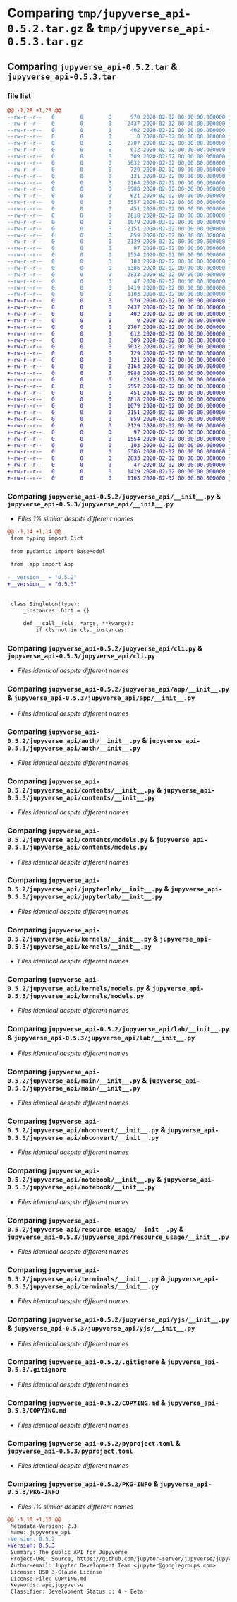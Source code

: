 # Comparing `tmp/jupyverse_api-0.5.2.tar.gz` & `tmp/jupyverse_api-0.5.3.tar.gz`

## Comparing `jupyverse_api-0.5.2.tar` & `jupyverse_api-0.5.3.tar`

### file list

```diff
@@ -1,28 +1,28 @@
--rw-r--r--   0        0        0      970 2020-02-02 00:00:00.000000 jupyverse_api-0.5.2/jupyverse_api/__init__.py
--rw-r--r--   0        0        0     2437 2020-02-02 00:00:00.000000 jupyverse_api-0.5.2/jupyverse_api/cli.py
--rw-r--r--   0        0        0      402 2020-02-02 00:00:00.000000 jupyverse_api-0.5.2/jupyverse_api/exceptions.py
--rw-r--r--   0        0        0        0 2020-02-02 00:00:00.000000 jupyverse_api-0.5.2/jupyverse_api/py.typed
--rw-r--r--   0        0        0     2707 2020-02-02 00:00:00.000000 jupyverse_api-0.5.2/jupyverse_api/app/__init__.py
--rw-r--r--   0        0        0      612 2020-02-02 00:00:00.000000 jupyverse_api-0.5.2/jupyverse_api/auth/__init__.py
--rw-r--r--   0        0        0      309 2020-02-02 00:00:00.000000 jupyverse_api-0.5.2/jupyverse_api/auth/models.py
--rw-r--r--   0        0        0     5032 2020-02-02 00:00:00.000000 jupyverse_api-0.5.2/jupyverse_api/contents/__init__.py
--rw-r--r--   0        0        0      729 2020-02-02 00:00:00.000000 jupyverse_api-0.5.2/jupyverse_api/contents/models.py
--rw-r--r--   0        0        0      121 2020-02-02 00:00:00.000000 jupyverse_api-0.5.2/jupyverse_api/frontend/__init__.py
--rw-r--r--   0        0        0     2164 2020-02-02 00:00:00.000000 jupyverse_api-0.5.2/jupyverse_api/jupyterlab/__init__.py
--rw-r--r--   0        0        0     6988 2020-02-02 00:00:00.000000 jupyverse_api-0.5.2/jupyverse_api/kernels/__init__.py
--rw-r--r--   0        0        0      621 2020-02-02 00:00:00.000000 jupyverse_api-0.5.2/jupyverse_api/kernels/models.py
--rw-r--r--   0        0        0     5557 2020-02-02 00:00:00.000000 jupyverse_api-0.5.2/jupyverse_api/lab/__init__.py
--rw-r--r--   0        0        0      451 2020-02-02 00:00:00.000000 jupyverse_api-0.5.2/jupyverse_api/login/__init__.py
--rw-r--r--   0        0        0     2818 2020-02-02 00:00:00.000000 jupyverse_api-0.5.2/jupyverse_api/main/__init__.py
--rw-r--r--   0        0        0     1079 2020-02-02 00:00:00.000000 jupyverse_api-0.5.2/jupyverse_api/nbconvert/__init__.py
--rw-r--r--   0        0        0     2151 2020-02-02 00:00:00.000000 jupyverse_api-0.5.2/jupyverse_api/notebook/__init__.py
--rw-r--r--   0        0        0      859 2020-02-02 00:00:00.000000 jupyverse_api-0.5.2/jupyverse_api/resource_usage/__init__.py
--rw-r--r--   0        0        0     2129 2020-02-02 00:00:00.000000 jupyverse_api-0.5.2/jupyverse_api/terminals/__init__.py
--rw-r--r--   0        0        0       97 2020-02-02 00:00:00.000000 jupyverse_api-0.5.2/jupyverse_api/terminals/models.py
--rw-r--r--   0        0        0     1554 2020-02-02 00:00:00.000000 jupyverse_api-0.5.2/jupyverse_api/yjs/__init__.py
--rw-r--r--   0        0        0      103 2020-02-02 00:00:00.000000 jupyverse_api-0.5.2/jupyverse_api/yjs/models.py
--rw-r--r--   0        0        0     6386 2020-02-02 00:00:00.000000 jupyverse_api-0.5.2/.gitignore
--rw-r--r--   0        0        0     2833 2020-02-02 00:00:00.000000 jupyverse_api-0.5.2/COPYING.md
--rw-r--r--   0        0        0       47 2020-02-02 00:00:00.000000 jupyverse_api-0.5.2/README.md
--rw-r--r--   0        0        0     1419 2020-02-02 00:00:00.000000 jupyverse_api-0.5.2/pyproject.toml
--rw-r--r--   0        0        0     1103 2020-02-02 00:00:00.000000 jupyverse_api-0.5.2/PKG-INFO
+-rw-r--r--   0        0        0      970 2020-02-02 00:00:00.000000 jupyverse_api-0.5.3/jupyverse_api/__init__.py
+-rw-r--r--   0        0        0     2437 2020-02-02 00:00:00.000000 jupyverse_api-0.5.3/jupyverse_api/cli.py
+-rw-r--r--   0        0        0      402 2020-02-02 00:00:00.000000 jupyverse_api-0.5.3/jupyverse_api/exceptions.py
+-rw-r--r--   0        0        0        0 2020-02-02 00:00:00.000000 jupyverse_api-0.5.3/jupyverse_api/py.typed
+-rw-r--r--   0        0        0     2707 2020-02-02 00:00:00.000000 jupyverse_api-0.5.3/jupyverse_api/app/__init__.py
+-rw-r--r--   0        0        0      612 2020-02-02 00:00:00.000000 jupyverse_api-0.5.3/jupyverse_api/auth/__init__.py
+-rw-r--r--   0        0        0      309 2020-02-02 00:00:00.000000 jupyverse_api-0.5.3/jupyverse_api/auth/models.py
+-rw-r--r--   0        0        0     5032 2020-02-02 00:00:00.000000 jupyverse_api-0.5.3/jupyverse_api/contents/__init__.py
+-rw-r--r--   0        0        0      729 2020-02-02 00:00:00.000000 jupyverse_api-0.5.3/jupyverse_api/contents/models.py
+-rw-r--r--   0        0        0      121 2020-02-02 00:00:00.000000 jupyverse_api-0.5.3/jupyverse_api/frontend/__init__.py
+-rw-r--r--   0        0        0     2164 2020-02-02 00:00:00.000000 jupyverse_api-0.5.3/jupyverse_api/jupyterlab/__init__.py
+-rw-r--r--   0        0        0     6988 2020-02-02 00:00:00.000000 jupyverse_api-0.5.3/jupyverse_api/kernels/__init__.py
+-rw-r--r--   0        0        0      621 2020-02-02 00:00:00.000000 jupyverse_api-0.5.3/jupyverse_api/kernels/models.py
+-rw-r--r--   0        0        0     5557 2020-02-02 00:00:00.000000 jupyverse_api-0.5.3/jupyverse_api/lab/__init__.py
+-rw-r--r--   0        0        0      451 2020-02-02 00:00:00.000000 jupyverse_api-0.5.3/jupyverse_api/login/__init__.py
+-rw-r--r--   0        0        0     2818 2020-02-02 00:00:00.000000 jupyverse_api-0.5.3/jupyverse_api/main/__init__.py
+-rw-r--r--   0        0        0     1079 2020-02-02 00:00:00.000000 jupyverse_api-0.5.3/jupyverse_api/nbconvert/__init__.py
+-rw-r--r--   0        0        0     2151 2020-02-02 00:00:00.000000 jupyverse_api-0.5.3/jupyverse_api/notebook/__init__.py
+-rw-r--r--   0        0        0      859 2020-02-02 00:00:00.000000 jupyverse_api-0.5.3/jupyverse_api/resource_usage/__init__.py
+-rw-r--r--   0        0        0     2129 2020-02-02 00:00:00.000000 jupyverse_api-0.5.3/jupyverse_api/terminals/__init__.py
+-rw-r--r--   0        0        0       97 2020-02-02 00:00:00.000000 jupyverse_api-0.5.3/jupyverse_api/terminals/models.py
+-rw-r--r--   0        0        0     1554 2020-02-02 00:00:00.000000 jupyverse_api-0.5.3/jupyverse_api/yjs/__init__.py
+-rw-r--r--   0        0        0      103 2020-02-02 00:00:00.000000 jupyverse_api-0.5.3/jupyverse_api/yjs/models.py
+-rw-r--r--   0        0        0     6386 2020-02-02 00:00:00.000000 jupyverse_api-0.5.3/.gitignore
+-rw-r--r--   0        0        0     2833 2020-02-02 00:00:00.000000 jupyverse_api-0.5.3/COPYING.md
+-rw-r--r--   0        0        0       47 2020-02-02 00:00:00.000000 jupyverse_api-0.5.3/README.md
+-rw-r--r--   0        0        0     1419 2020-02-02 00:00:00.000000 jupyverse_api-0.5.3/pyproject.toml
+-rw-r--r--   0        0        0     1103 2020-02-02 00:00:00.000000 jupyverse_api-0.5.3/PKG-INFO
```

### Comparing `jupyverse_api-0.5.2/jupyverse_api/__init__.py` & `jupyverse_api-0.5.3/jupyverse_api/__init__.py`

 * *Files 1% similar despite different names*

```diff
@@ -1,14 +1,14 @@
 from typing import Dict
 
 from pydantic import BaseModel
 
 from .app import App
 
-__version__ = "0.5.2"
+__version__ = "0.5.3"
 
 
 class Singleton(type):
     _instances: Dict = {}
 
     def __call__(cls, *args, **kwargs):
         if cls not in cls._instances:
```

### Comparing `jupyverse_api-0.5.2/jupyverse_api/cli.py` & `jupyverse_api-0.5.3/jupyverse_api/cli.py`

 * *Files identical despite different names*

### Comparing `jupyverse_api-0.5.2/jupyverse_api/app/__init__.py` & `jupyverse_api-0.5.3/jupyverse_api/app/__init__.py`

 * *Files identical despite different names*

### Comparing `jupyverse_api-0.5.2/jupyverse_api/auth/__init__.py` & `jupyverse_api-0.5.3/jupyverse_api/auth/__init__.py`

 * *Files identical despite different names*

### Comparing `jupyverse_api-0.5.2/jupyverse_api/contents/__init__.py` & `jupyverse_api-0.5.3/jupyverse_api/contents/__init__.py`

 * *Files identical despite different names*

### Comparing `jupyverse_api-0.5.2/jupyverse_api/contents/models.py` & `jupyverse_api-0.5.3/jupyverse_api/contents/models.py`

 * *Files identical despite different names*

### Comparing `jupyverse_api-0.5.2/jupyverse_api/jupyterlab/__init__.py` & `jupyverse_api-0.5.3/jupyverse_api/jupyterlab/__init__.py`

 * *Files identical despite different names*

### Comparing `jupyverse_api-0.5.2/jupyverse_api/kernels/__init__.py` & `jupyverse_api-0.5.3/jupyverse_api/kernels/__init__.py`

 * *Files identical despite different names*

### Comparing `jupyverse_api-0.5.2/jupyverse_api/kernels/models.py` & `jupyverse_api-0.5.3/jupyverse_api/kernels/models.py`

 * *Files identical despite different names*

### Comparing `jupyverse_api-0.5.2/jupyverse_api/lab/__init__.py` & `jupyverse_api-0.5.3/jupyverse_api/lab/__init__.py`

 * *Files identical despite different names*

### Comparing `jupyverse_api-0.5.2/jupyverse_api/main/__init__.py` & `jupyverse_api-0.5.3/jupyverse_api/main/__init__.py`

 * *Files identical despite different names*

### Comparing `jupyverse_api-0.5.2/jupyverse_api/nbconvert/__init__.py` & `jupyverse_api-0.5.3/jupyverse_api/nbconvert/__init__.py`

 * *Files identical despite different names*

### Comparing `jupyverse_api-0.5.2/jupyverse_api/notebook/__init__.py` & `jupyverse_api-0.5.3/jupyverse_api/notebook/__init__.py`

 * *Files identical despite different names*

### Comparing `jupyverse_api-0.5.2/jupyverse_api/resource_usage/__init__.py` & `jupyverse_api-0.5.3/jupyverse_api/resource_usage/__init__.py`

 * *Files identical despite different names*

### Comparing `jupyverse_api-0.5.2/jupyverse_api/terminals/__init__.py` & `jupyverse_api-0.5.3/jupyverse_api/terminals/__init__.py`

 * *Files identical despite different names*

### Comparing `jupyverse_api-0.5.2/jupyverse_api/yjs/__init__.py` & `jupyverse_api-0.5.3/jupyverse_api/yjs/__init__.py`

 * *Files identical despite different names*

### Comparing `jupyverse_api-0.5.2/.gitignore` & `jupyverse_api-0.5.3/.gitignore`

 * *Files identical despite different names*

### Comparing `jupyverse_api-0.5.2/COPYING.md` & `jupyverse_api-0.5.3/COPYING.md`

 * *Files identical despite different names*

### Comparing `jupyverse_api-0.5.2/pyproject.toml` & `jupyverse_api-0.5.3/pyproject.toml`

 * *Files identical despite different names*

### Comparing `jupyverse_api-0.5.2/PKG-INFO` & `jupyverse_api-0.5.3/PKG-INFO`

 * *Files 1% similar despite different names*

```diff
@@ -1,10 +1,10 @@
 Metadata-Version: 2.3
 Name: jupyverse_api
-Version: 0.5.2
+Version: 0.5.3
 Summary: The public API for Jupyverse
 Project-URL: Source, https://github.com/jupyter-server/jupyverse/jupyverse_api
 Author-email: Jupyter Development Team <jupyter@googlegroups.com>
 License: BSD 3-Clause License
 License-File: COPYING.md
 Keywords: api,jupyverse
 Classifier: Development Status :: 4 - Beta
```

